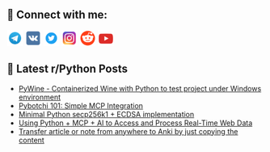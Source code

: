 ## 🔎 Connect with me:
[<img src="https://github.com/bullbesh/bullbesh/blob/main/images/Telegram.png" width="32" height="32" />](https://t.me/bullbesh)
[<img src="https://github.com/bullbesh/bullbesh/blob/main/images/VK.png" width="32" height="32" />](https://vk.com/bullbesh)
[<img src="https://github.com/bullbesh/bullbesh/blob/main/images/Twitter.png" width="32" height="32" />](https://twitter.com/bullbesh1)
[<img src="https://github.com/bullbesh/bullbesh/blob/main/images/Instagram.png" width="32" height="32" />](https://www.instagram.com/bullbesh)
[<img src="https://github.com/bullbesh/bullbesh/blob/main/images/Reddit.png" width="32" height="32" />](https://www.reddit.com/user/bullbesh)
[<img src="https://github.com/bullbesh/bullbesh/blob/main/images/YouTube.png" width="32" height="32" />](https://www.youtube.com/channel/UCtfjRs6uzgq5mfm8S06WTcg)

## 📕 Latest r/Python Posts
<!-- BLOG-POST-LIST:START -->
- [PyWine - Containerized Wine with Python to test project under Windows environment](https://www.reddit.com/r/Python/comments/1mmow8a/pywine_containerized_wine_with_python_to_test/)
- [Pybotchi 101: Simple MCP Integration](https://www.reddit.com/r/Python/comments/1mmo3gx/pybotchi_101_simple_mcp_integration/)
- [Minimal Python secp256k1 + ECDSA implementation](https://www.reddit.com/r/Python/comments/1mmmozq/minimal_python_secp256k1_ecdsa_implementation/)
- [Using Python + MCP + AI to Access and Process Real-Time Web Data](https://www.reddit.com/r/Python/comments/1mmldxy/using_python_mcp_ai_to_access_and_process/)
- [Transfer article or note from anywhere to Anki by just copying the content](https://www.reddit.com/r/Python/comments/1mmi5px/transfer_article_or_note_from_anywhere_to_anki_by/)
<!-- BLOG-POST-LIST:END -->
